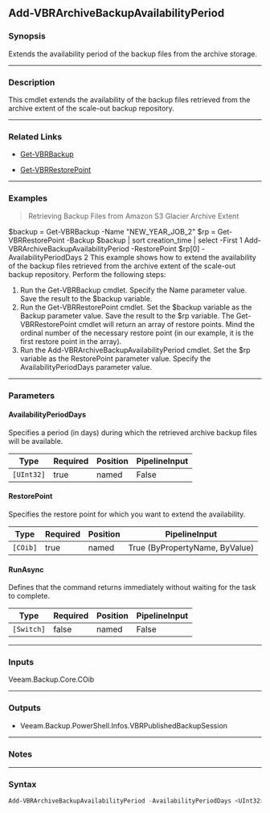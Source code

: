 Add-VBRArchiveBackupAvailabilityPeriod
--------------------------------------

### Synopsis
Extends the availability period of the backup files from the archive storage.

---

### Description

This cmdlet extends the availability of the backup files retrieved from the archive extent of the scale-out backup repository.

---

### Related Links
* [Get-VBRBackup](Get-VBRBackup)

* [Get-VBRRestorePoint](Get-VBRRestorePoint)

---

### Examples
> Retrieving Backup Files from Amazon S3 Glacier Archive Extent

$backup = Get-VBRBackup -Name "NEW_YEAR_JOB_2"
$rp = Get-VBRRestorePoint -Backup $backup | sort creation_time | select -First 1 
Add-VBRArchiveBackupAvailabilityPeriod -RestorePoint $rp[0] -AvailabilityPeriodDays 2
This example shows how to extend the availability of the backup files retrieved from the archive extent of the scale-out backup repository.
Perform the following steps:
1. Run the Get-VBRBackup cmdlet. Specify the Name parameter value. Save the result to the $backup variable.
2. Run the Get-VBRRestorePoint cmdlet. Set the $backup variable as the Backup parameter value. Save the result to the $rp variable.
The Get-VBRRestorePoint cmdlet will return an array of restore points. Mind the ordinal number of the necessary restore point (in our example, it is the first restore point in the array).
3. Run the Add-VBRArchiveBackupAvailabilityPeriod cmdlet. Set the $rp variable as the RestorePoint parameter value. Specify the AvailabilityPeriodDays parameter value.

---

### Parameters
#### **AvailabilityPeriodDays**
Specifies a period (in days) during which the retrieved archive backup files will be available.

|Type      |Required|Position|PipelineInput|
|----------|--------|--------|-------------|
|`[UInt32]`|true    |named   |False        |

#### **RestorePoint**
Specifies the restore point for which you want to extend the availability.

|Type    |Required|Position|PipelineInput                 |
|--------|--------|--------|------------------------------|
|`[COib]`|true    |named   |True (ByPropertyName, ByValue)|

#### **RunAsync**
Defines that the command returns immediately without waiting for the task to complete.

|Type      |Required|Position|PipelineInput|
|----------|--------|--------|-------------|
|`[Switch]`|false   |named   |False        |

---

### Inputs
Veeam.Backup.Core.COib

---

### Outputs
* Veeam.Backup.PowerShell.Infos.VBRPublishedBackupSession

---

### Notes

---

### Syntax
```PowerShell
Add-VBRArchiveBackupAvailabilityPeriod -AvailabilityPeriodDays <UInt32> -RestorePoint <COib> [-RunAsync] [<CommonParameters>]
```
